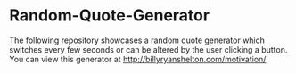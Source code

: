 # Random-Quote-Generator
The following repository showcases a random quote generator which switches
every few seconds or can be altered by the user clicking a button.  You can
view this generator at http://billyryanshelton.com/motivation/
